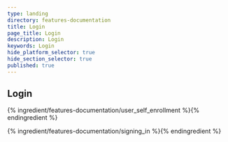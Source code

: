 ```yaml
---
type: landing
directory: features-documentation
title: Login
page_title: Login
description: Login
keywords: Login
hide_platform_selector: true
hide_section_selector: true
published: true
---
```

## Login
{% ingredient/features-documentation/user_self_enrollment %}{% endingredient %}

{% ingredient/features-documentation/signing_in %}{% endingredient %}
